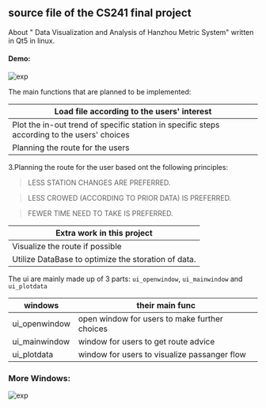 
## source file of the CS241 final project
About " Data Visualization and Analysis of Hanzhou Metric System" written in Qt5 in linux.

#### Demo:

![exp]("https://github.com/xavihart/CS241_QtProj/blob/master/openwindow.PNG")



The main functions that are planned to be implemented:

|Load file according to the users' interest|
|-|
|Plot the in-out trend of specific station in specific steps according to the users' choices|
|Planning the route for the users|



3.Planning the route for the user based ont the following principles:

>LESS STATION CHANGES ARE PREFERRED.

>LESS CROWED (ACCORDING TO PRIOR DATA) IS PREFERRED.

>FEWER TIME NEED TO TAKE IS  PREFERRED.



|Extra work in this project|
|-|
|Visualize the route if possible|
|Utilize DataBase to optimize the storation of data.|

The ui are mainly made up of 3 parts: `ui_openwindow`, `ui_mainwindow` and `ui_plotdata`

|windows|their main func|
|-|-|
|ui_openwindow|open window for users to make further choices|
|ui_mainwindow|window for users to get route advice|
|ui_plotdata|window for users to visualize passanger flow|


 ###   More Windows:
 ![exp]("https://github.com/xavihart/CS241_QtProj/blob/master/designPic.PNG")


